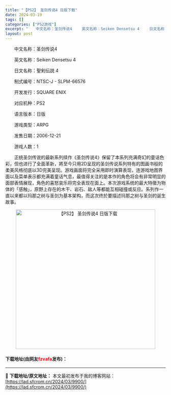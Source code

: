 ```yaml
---
title: "【PS2】 圣剑传说4 日版下载"
date: 2024-03-19
tags: []
categories: ["PS2游戏"]
excerpt: "　　中文名称：圣剑传说4 　　英文名称：Seiken Densetsu 4 　　日文名称：聖剣伝説 4 　　制式编号：NTSC-J - SLPM-66576 　　开发发行：SQUARE ENIX 　　对应机种：PS2 　　语言版本：日版 　　游戏类型：ARPG 　　发售日期：2006-12-21 　&hellip;"
layout: post
---
```


 <p>　　中文名称：圣剑传说4</p> <p>　　英文名称：Seiken Densetsu 4</p> <p>　　日文名称：聖剣伝説 4</p> <p>　　制式编号：NTSC-J - SLPM-66576</p> <p>　　开发发行：SQUARE ENIX</p> <p>　　对应机种：PS2</p> <p>　　语言版本：日版</p> <p>　　游戏类型：ARPG</p> <p>　　发售日期：2006-12-21</p> <p>　　游戏人数：1</p> <p>　　正统圣剑传说的最新系列续作《圣剑传说4》保留了本系列充满奇幻的童话色彩，但也进行了全面革新，將至今只用2D呈现的圣剑传说系列特有的图画书般的柔美风格彻底以3D完美呈现。游戏画面将完全采用即时演算表现，连游戏地图界面以及菜单表示都充满着童话气息，最值得关注的是本作的角色将会有非常明显的面部表情展现，角色的喜怒哀乐将完全表现在面上。本次游戏系统的最大特徵为物体的「感触」，原野上存在的木干、岩石、敌人等都能互相碰撞或反应。系列作一直以来都以玛那之树与圣剑为基本架构，而这次终於要描述玛那之树与圣剑的诞生故事。</p> <p align="center"><img align="" border="0" src="https://lad.sfcrom.cn/wp-content/uploads/2024/03/20240319_65f998f225bb5.jpg" width="438" alt="【PS2】 圣剑传说4 日版下载" /></p> <p><h4>下载地址(由网友<font color="red">fzvafa</font>发布)：</h4></p> 

---
📖 **下载地址/原文地址：** 本文最初发布于我的博客网站：[https://lad.sfcrom.cn/2024/03/9900/](https://lad.sfcrom.cn/2024/03/9900/)
